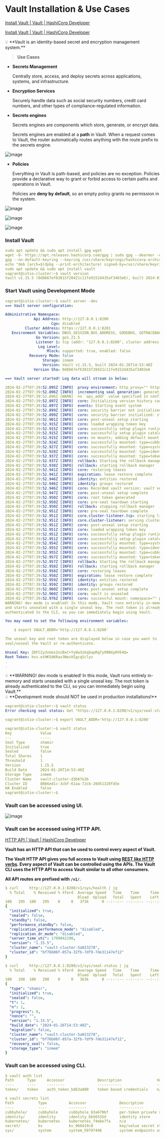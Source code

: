# Vault Installation & Use Cases
[Install Vault | Vault | HashiCorp Developer](https://developer.hashicorp.com/vault/docs/install#package-manager)

[Install Vault | Vault | HashiCorp Developer](https://developer.hashicorp.com/vault/tutorials/getting-started/getting-started-install)

<aside>
💡 **Vault is an identity-based secret and encryption management system.**

</aside>

> **Use Cases**
> 
- **Secrets Management**
    
    Centrally store, access, and deploy secrets across applications, systems, and infrastructure.
    
- **Encryption Services**
    
    Securely handle data such as social security numbers, credit card numbers, and other types of compliance-regulated information.
    
- **Secrets engines**
    
    Secrets engines are components which store, generate, or encrypt data.
    
    Secrets engines are enabled at a **path** in Vault. When a request comes to Vault, the router automatically routes anything with the route prefix to the secrets engine. 
    

![image](https://github.com/myathway-lab/1-Vault-Installation/assets/157335804/d7385420-30aa-4a1c-a80c-385466553fcb)

- **Policies**
    
    Everything in Vault is path-based, and policies are no exception. Policies provide a declarative way to grant or forbid access to certain paths and operations in Vault.
    
    Policies are **deny by default**, so an empty policy grants no permission in the system.
    
![image](https://github.com/myathway-lab/1-Vault-Installation/assets/157335804/a55024ae-8d0a-4f0a-9213-2e86cde22de1)
    
![image](https://github.com/myathway-lab/1-Vault-Installation/assets/157335804/41f9bcfe-e500-4688-a432-9e7da790b82c)
    
![image](https://github.com/myathway-lab/1-Vault-Installation/assets/157335804/e0881695-18f1-43e2-af63-1f6f20cd2459)
    

### Install Vault

```yaml
sudo apt update && sudo apt install gpg wget
wget -O- https://apt.releases.hashicorp.com/gpg | sudo gpg --dearmor -o /usr/share/keyrings/hashicorp-archive-keyring.gpg
gpg --no-default-keyring --keyring /usr/share/keyrings/hashicorp-archive-keyring.gpg --fingerprint
echo "deb [arch=$(dpkg --print-architecture) signed-by=/usr/share/keyrings/hashicorp-archive-keyring.gpg] https://apt.releases.hashicorp.com $(lsb_release -cs) main" | sudo tee /etc/apt/sources.list.d/hashicorp.list
sudo apt update && sudo apt install vault
vagrant@istio-cluster:~$ vault version
Vault v1.15.5 (0d8b67ef63815f20421c11fe9152d435af3403e6), built 2024-01-26T14:53:40Z
```

### **Start Vault using Development Mode**

```yaml
vagrant@istio-cluster:~$ vault server -dev
==> Vault server configuration:

Administrative Namespace:
             Api Address: http://127.0.0.1:8200
                     Cgo: disabled
         Cluster Address: https://127.0.0.1:8201
   Environment Variables: DBUS_SESSION_BUS_ADDRESS, GODEBUG, GOTRACEBACK, HOME, LANG, LESSCLOSE, LESSOPEN, LOGNAME, LS_COLORS, MOTD_SHOWN, PATH, PWD, SHELL, SHLVL, SSH_CLIENT, SSH_CONNECTION, SSH_TTY, TERM, USER, XDG_DATA_DIRS, XDG_RUNTIME_DIR, XDG_SESSION_CLASS, XDG_SESSION_ID, XDG_SESSION_TYPE, _
              Go Version: go1.21.5
              Listener 1: tcp (addr: "127.0.0.1:8200", cluster address: "127.0.0.1:8201", max_request_duration: "1m30s", max_request_size: "33554432", tls: "disabled")
               Log Level:
                   Mlock: supported: true, enabled: false
           Recovery Mode: false
                 Storage: inmem
                 Version: Vault v1.15.5, built 2024-01-26T14:53:40Z
             Version Sha: 0d8b67ef63815f20421c11fe9152d435af3403e6

==> Vault server started! Log data will stream in below:

2024-02-27T07:39:52.895Z [INFO]  proxy environment: http_proxy="" https_proxy="" no_proxy=""
2024-02-27T07:39:52.896Z [INFO]  incrementing seal generation: generation=1
2024-02-27T07:39:52.896Z [WARN]  no `api_addr` value specified in config or in VAULT_API_ADDR; falling back to detection if possible, but this value should be manually set      
2024-02-27T07:39:52.897Z [INFO]  core: Initializing version history cache for core
2024-02-27T07:39:52.897Z [INFO]  events: Starting event system
2024-02-27T07:39:52.899Z [INFO]  core: security barrier not initialized
2024-02-27T07:39:52.899Z [INFO]  core: security barrier initialized: stored=1 shares=1 threshold=1
2024-02-27T07:39:52.901Z [INFO]  core: post-unseal setup starting
2024-02-27T07:39:52.915Z [INFO]  core: loaded wrapping token key
2024-02-27T07:39:52.915Z [INFO]  core: successfully setup plugin runtime catalog
2024-02-27T07:39:52.915Z [INFO]  core: successfully setup plugin catalog: plugin-directory=""
2024-02-27T07:39:52.915Z [INFO]  core: no mounts; adding default mount table
2024-02-27T07:39:52.924Z [INFO]  core: successfully mounted: type=cubbyhole version="v1.15.5+builtin.vault" path=cubbyhole/ namespace="ID: root. Path: "
2024-02-27T07:39:52.927Z [INFO]  core: successfully mounted: type=system version="v1.15.5+builtin.vault" path=sys/ namespace="ID: root. Path: "
2024-02-27T07:39:52.928Z [INFO]  core: successfully mounted: type=identity version="v1.15.5+builtin.vault" path=identity/ namespace="ID: root. Path: "
2024-02-27T07:39:52.937Z [INFO]  core: successfully mounted: type=token version="v1.15.5+builtin.vault" path=token/ namespace="ID: root. Path: "
2024-02-27T07:39:52.937Z [INFO]  rollback: Starting the rollback manager with 256 workers
2024-02-27T07:39:52.938Z [INFO]  rollback: starting rollback manager
2024-02-27T07:39:52.941Z [INFO]  core: restoring leases
2024-02-27T07:39:52.941Z [INFO]  expiration: lease restore complete
2024-02-27T07:39:52.946Z [INFO]  identity: entities restored
2024-02-27T07:39:52.946Z [INFO]  identity: groups restored
2024-02-27T07:39:52.946Z [INFO]  core: Recorded vault version: vault version=1.15.5 upgrade time="2024-02-27 07:39:52.946600202 +0000 UTC" build date=2024-01-26T14:53:40Z       
2024-02-27T07:39:52.947Z [INFO]  core: post-unseal setup complete
2024-02-27T07:39:52.950Z [INFO]  core: root token generated
2024-02-27T07:39:52.950Z [INFO]  core: pre-seal teardown starting
2024-02-27T07:39:52.950Z [INFO]  rollback: stopping rollback manager
2024-02-27T07:39:52.951Z [INFO]  core: pre-seal teardown complete
2024-02-27T07:39:52.951Z [INFO]  core.cluster-listener.tcp: starting listener: listener_address=127.0.0.1:8201
2024-02-27T07:39:52.951Z [INFO]  core.cluster-listener: serving cluster requests: cluster_listen_address=127.0.0.1:8201
2024-02-27T07:39:52.951Z [INFO]  core: post-unseal setup starting
2024-02-27T07:39:52.951Z [INFO]  core: loaded wrapping token key
2024-02-27T07:39:52.951Z [INFO]  core: successfully setup plugin runtime catalog
2024-02-27T07:39:52.951Z [INFO]  core: successfully setup plugin catalog: plugin-directory=""
2024-02-27T07:39:52.954Z [INFO]  core: successfully mounted: type=system version="v1.15.5+builtin.vault" path=sys/ namespace="ID: root. Path: "
2024-02-27T07:39:52.955Z [INFO]  core: successfully mounted: type=identity version="v1.15.5+builtin.vault" path=identity/ namespace="ID: root. Path: "
2024-02-27T07:39:52.955Z [INFO]  core: successfully mounted: type=cubbyhole version="v1.15.5+builtin.vault" path=cubbyhole/ namespace="ID: root. Path: "
2024-02-27T07:39:52.957Z [INFO]  core: successfully mounted: type=token version="v1.15.5+builtin.vault" path=token/ namespace="ID: root. Path: "
2024-02-27T07:39:52.957Z [INFO]  rollback: Starting the rollback manager with 256 workers
2024-02-27T07:39:52.958Z [INFO]  rollback: starting rollback manager
2024-02-27T07:39:52.958Z [INFO]  core: restoring leases
2024-02-27T07:39:52.958Z [INFO]  expiration: lease restore complete
2024-02-27T07:39:52.959Z [INFO]  identity: entities restored
2024-02-27T07:39:52.959Z [INFO]  identity: groups restored
2024-02-27T07:39:52.960Z [INFO]  core: post-unseal setup complete
2024-02-27T07:39:52.960Z [INFO]  core: vault is unsealed
2024-02-27T07:39:52.976Z [INFO]  core: successful mount: namespace="" path=secret/ type=kv version=""
WARNING! dev mode is enabled! In this mode, Vault runs entirely in-memory
and starts unsealed with a single unseal key. The root token is already
authenticated to the CLI, so you can immediately begin using Vault.

You may need to set the following environment variables:

    $ export VAULT_ADDR='http://127.0.0.1:8200'

The unseal key and root token are displayed below in case you want to
seal/unseal the Vault or re-authenticate.

Unseal Key: Z8FC2y3vUex2ozBxC+Yy8w3zkqSwpRq7y99NXyHYE4Q=
Root Token: hvs.etHK5dKRax3NecHIgcq5clyz
.
.
```

<aside>
💡 **WARNING! dev mode is enabled! In this mode, Vault runs entirely in-memory
and starts unsealed with a single unseal key. The root token is already
authenticated to the CLI, so you can immediately begin using Vault.**

</aside>

<aside>
💡 **Development mode should NOT be used in production installations!**

</aside>

```yaml
vagrant@istio-cluster:~$ vault status
Error checking seal status: Get "https://127.0.0.1:8200/v1/sys/seal-status": http: server gave HTTP response to HTTPS client

vagrant@istio-cluster:~$ export VAULT_ADDR='http://127.0.0.1:8200'

vagrant@istio-cluster:~$ vault status
Key             Value
---             -----
Seal Type       shamir
Initialized     true
Sealed          false
Total Shares    1
Threshold       1
Version         1.15.5
Build Date      2024-01-26T14:53:40Z
Storage Type    inmem
Cluster Name    vault-cluster-d3b67e2b
Cluster ID      8866ed1c-3cbf-61aa-72cb-20d51320fd5e
HA Enabled      false
vagrant@istio-cluster:~$ 
```

### Vault can be accessed using UI.

![image](https://github.com/myathway-lab/1-Vault-Installation/assets/157335804/3f77cd10-5b32-41c6-b671-75a7df764a1f)

### Vault can be accessed using HTTP API.

[HTTP API | Vault | HashiCorp Developer](https://developer.hashicorp.com/vault/api-docs)

**Vault has an HTTP API that can be used to control every aspect of Vault.**

**The Vault HTTP API gives you full access to Vault using [REST like HTTP verbs](https://en.wikipedia.org/wiki/Representational_state_transfer). Every aspect of Vault can be controlled using the APIs. The Vault CLI uses the HTTP API to access Vault similar to all other consumers.**

**All API routes are prefixed with `/v1/`.**

```yaml
$ curl     http://127.0.0.1:8200/v1/sys/health | jq
  % Total    % Received % Xferd  Average Speed   Time    Time     Time  Current
                                 Dload  Upload   Total   Spent    Left  Speed
100   295  100   295    0     0   373k      0 --:--:-- --:--:-- --:--:--  288k
{
  "initialized": true,
  "sealed": false,
  "standby": false,
  "performance_standby": false,
  "replication_performance_mode": "disabled",
  "replication_dr_mode": "disabled",
  "server_time_utc": 1709042298,
  "version": "1.15.5",
  "cluster_name": "vault-cluster-5a023278",
  "cluster_id": "bf76b06f-857a-32fb-7df9-7de31147ef12"
}
```

```yaml
$ curl     http://127.0.0.1:8200/v1/sys/seal-status | jq
  % Total    % Received % Xferd  Average Speed   Time    Time     Time  Current
                                 Dload  Upload   Total   Spent    Left  Speed
100   298  100   298    0     0   363k      0 --:--:-- --:--:-- --:--:--  291k
{
  "type": "shamir",
  "initialized": true,
  "sealed": false,
  "t": 1,
  "n": 1,
  "progress": 0,
  "nonce": "",
  "version": "1.15.5",
  "build_date": "2024-01-26T14:53:40Z",
  "migration": false,
  "cluster_name": "vault-cluster-5a023278",
  "cluster_id": "bf76b06f-857a-32fb-7df9-7de31147ef12",
  "recovery_seal": false,
  "storage_type": "inmem"
}
```

### **Vault can be accessed using CLI.**

```yaml
$ vault auth list
Path      Type     Accessor               Description                Version
----      ----     --------               -----------                -------
token/    token    auth_token_bdb3a880    token based credentials    n/a

$ vault secrets list
Path           Type          Accessor               Description
----           ----          --------               -----------
cubbyhole/     cubbyhole     cubbyhole_63a670bf     per-token private secret storage
identity/      identity      identity_bb56535d      identity store
kubernetes/    kubernetes    kubernetes_f4ebe7fa    n/a
secret/        kv            kv_966419c8            key/value secret storage
sys/           system        system_59797446        system endpoints used for control, policy and debugging
```
